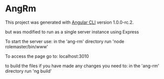 # AngRm

This project was generated with [Angular CLI](https://github.com/angular/angular-cli) version 1.0.0-rc.2.

but was modified to run as a single server instance using Express

To start the server use:
   in the 'ang-rm' directory run 'node rolemaster/bin/www'

To access the page go to:
   localhost:3010

to build the files if you have made any changes you need to:
   in the 'ang-rm' directory run 'ng build'
